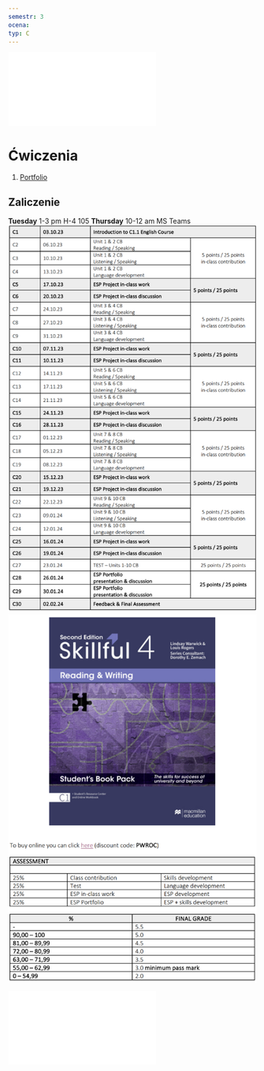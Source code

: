 ```yaml
---
semestr: 3
ocena: 
typ: C
---
```

![SKILLFUL_4_Read&Writing_Sb_Prem_Pk_2nd_Mike_Boyle;_Lindsay_Warwick;](/Notatki/Semestr%203/Język%20angielski%20-%20C1.1/Ćwiczenia/SKILLFUL_4_Read&Writing_Sb_Prem_Pk_2nd_Mike_Boyle;_Lindsay_Warwick;.pdf)
# Ćwiczenia
1. [Portfolio](/Notatki/Semestr%203/Język%20angielski%20-%20C1.1/Ćwiczenia/Portfolio/Portfolio.md)

## Zaliczenie
**Tuesday** 1-3 pm H-4 105
**Thursday** 10-12 am MS Teams
![](/Notatki/Semestr%203/Język%20angielski%20-%20C1.1/Ćwiczenia/Pasted%20image%2020231010141355.png)
![](/Notatki/Semestr%203/Język%20angielski%20-%20C1.1/Ćwiczenia/Pasted%20image%2020231010141410.png)

![](Notatki/Semestr%203/Język%20angielski%20-%20C1.1/Ćwiczenia/C1.1%20Final%20Test_Grammar%20Review.pdf)